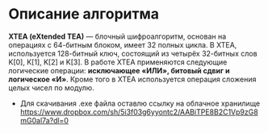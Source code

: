 # Описание алгоритма
**XTEA (eXtended TEA)** — блочный шифроалгоритм, основан на операциях с 64-битным блоком, имеет 32 полных цикла. В XTEA, используется 128-битный ключ, состоящий из четырёх 32-битных слов K[0], K[1], K[2] и K[3]. В работе XTEA применяются следующие логические операции: **исключающее «ИЛИ», битовый сдвиг и логическое «И»**. Кроме того в XTEA используется операция сложения целых чисел по модулю.

- Для скачивания .exe файла оставлю ссылку на облачное хранилище 
https://www.dropbox.com/sh/5i3f03g6yyontc2/AABiTPE8B2C1Vp9zG8mG0al7a?dl=0
